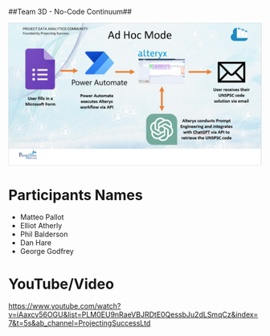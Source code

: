 ##Team 3D - No-Code Continuum##

![alt text](https://github.com/Projecting-Success-Solutions-Portal/Hack-18/blob/main/Challenge%203/Team%203D%20-%20No-Code%20Continuum/Team%203D%20Cover%20Image.PNG?raw=true)

# Participants Names

- Matteo Pallot
- Elliot Atherly
- Phil Balderson
- Dan Hare
- George Godfrey

# YouTube/Video

https://www.youtube.com/watch?v=iAaxcv56OGU&list=PLM0EU9nRaeVBJRDtE0QessbJu2dLSmqCz&index=7&t=5s&ab_channel=ProjectingSuccessLtd
